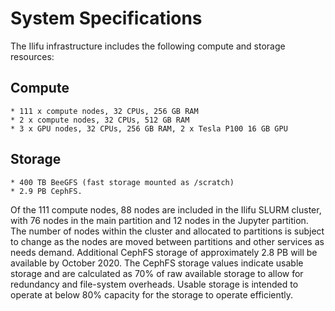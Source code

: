 # System Specifications

The Ilifu infrastructure includes the following compute and storage resources:

## Compute
    * 111 x compute nodes, 32 CPUs, 256 GB RAM
    * 2 x compute nodes, 32 CPUs, 512 GB RAM
    * 3 x GPU nodes, 32 CPUs, 256 GB RAM, 2 x Tesla P100 16 GB GPU

## Storage
    * 400 TB BeeGFS (fast storage mounted as /scratch)
    * 2.9 PB CephFS.


Of the 111 compute nodes, 88 nodes are included in the Ilifu SLURM cluster, with 76 nodes in the main partition and 12 nodes in the Jupyter partition. The number of nodes within the cluster and allocated to partitions is subject to change as the nodes are moved between partitions and other services as needs demand. Additional CephFS storage of approximately 2.8 PB will be available by October 2020. The CephFS storage values indicate usable storage and are calculated as 70% of raw available storage to allow for redundancy and file-system overheads. Usable storage is intended to operate at below 80% capacity for the storage to operate efficiently.